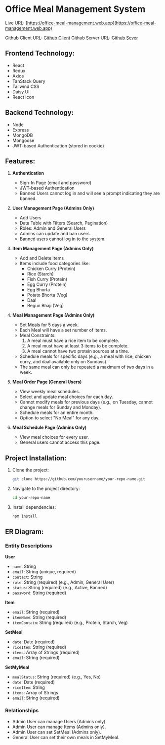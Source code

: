 # Office Meal Management System

Live URL: [https://office-meal-management.web.app](https://office-meal-management.web.app)

Github Client URL: [Github Client](https://github.com/Nurmurad32/office-meal-management-client)
Github Server URL: [Github Sever](https://github.com/Nurmurad32/meal-management-server)

## Frontend Technology:
- React
- Redux
- Axios
- TanStack Query
- Tailwind CSS
- Daisy UI
- React Icon

## Backend Technology:
- Node
- Express
- MongoDB
- Mongoose
- JWT-based Authentication (stored in cookie)

## Features:
1. **Authentication**
   - Sign-In Page (email and password)
   - JWT-based Authentication
   - Banned Users cannot log in and will see a prompt indicating they are banned.
   
2. **User Management Page (Admins Only)**
   - Add Users
   - Data Table with Filters (Search, Pagination)
   - Roles: Admin and General Users
   - Admins can update and ban users.
   - Banned users cannot log in to the system.
   
3. **Item Management Page (Admins Only)**
   - Add and Delete Items
   - Items include food categories like:
     - Chicken Curry (Protein)
     - Rice (Starch)
     - Fish Curry (Protein)
     - Egg Curry (Protein)
     - Egg Bhorta
     - Potato Bhorta (Veg)
     - Daal
     - Begun Bhaji (Veg)
     
4. **Meal Management Page (Admins Only)**
   - Set Meals for 5 days a week.
   - Each Meal will have a set number of items.
   - Meal Constraints:
     1. A meal must have a rice item to be complete.
     2. A meal must have at least 3 items to be complete.
     3. A meal cannot have two protein sources at a time.
   - Schedule meals for specific days (e.g., a meal with rice, chicken curry, and daal available only on Sundays).
   - The same meal can only be repeated a maximum of two days in a week.
   
5. **Meal Order Page (General Users)**
   - View weekly meal schedules.
   - Select and update meal choices for each day.
   - Cannot modify meals for previous days (e.g., on Tuesday, cannot change meals for Sunday and Monday).
   - Schedule meals for an entire month.
   - Option to select "No Meal" for any day.
   
6. **Meal Schedule Page (Admins Only)**
   - View meal choices for every user.
   - General users cannot access this page.

## Project Installation:
1. Clone the project:
    ```bash
    git clone https://github.com/yourusername/your-repo-name.git
    ```
2. Navigate to the project directory:
    ```bash
    cd your-repo-name
    ```
3. Install dependencies:
    ```bash
    npm install
    ```

## ER Diagram:

### Entity Descriptions

**User**
- `name`: String
- `email`: String (unique, required)
- `contact`: String
- `role`: String (required) (e.g., Admin, General User)
- `status`: String (required) (e.g., Active, Banned)
- `password`: String (required)

**Item**
- `email`: String (required)
- `itemName`: String (required)
- `itemContain`: String (required) (e.g., Protein, Starch, Veg)

**SetMeal**
- `date`: Date (required)
- `riceItem`: String (required)
- `items`: Array of Strings (required)
- `email`: String (required)

**SetMyMeal**
- `mealStatus`: String (required) (e.g., Yes, No)
- `date`: Date (required)
- `riceItem`: String
- `items`: Array of Strings
- `email`: String (required)

### Relationships
- Admin User can manage Users (Admins only).
- Admin User can manage Items (Admins only).
- Admin User can set SetMeal (Admins only).
- General User can set their own meals in SetMyMeal.


